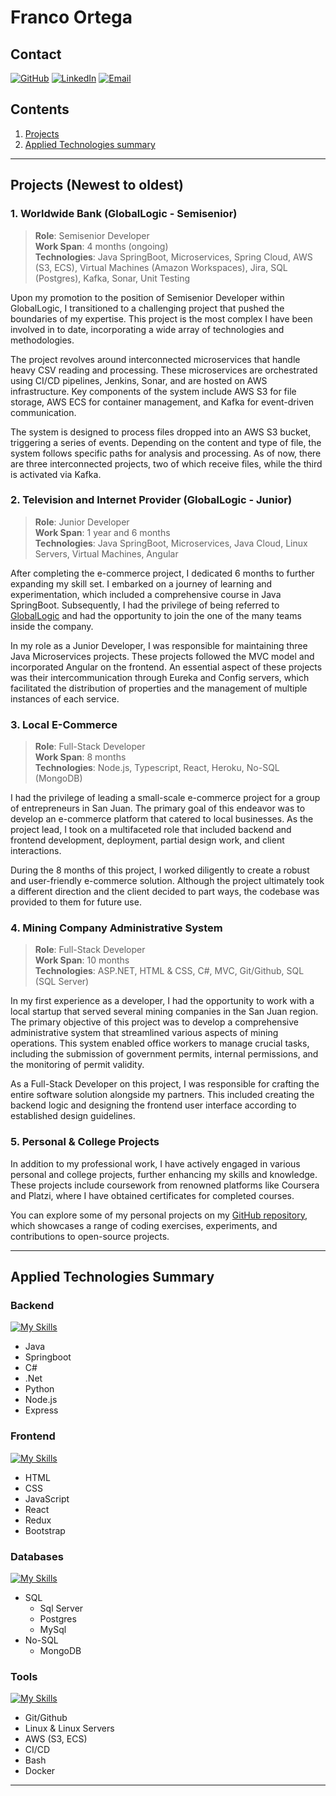# Franco Ortega

## Contact

[![GitHub](https://img.shields.io/badge/GitHub-Profile-blue?style=flat-square&logo=github)](https://github.com/ortegafran97)
[![LinkedIn](https://img.shields.io/badge/LinkedIn-Profile-blue?style=flat-square&logo=linkedin)](https://www.linkedin.com/in/ortega-franco)
[![Email](https://img.shields.io/badge/Gmail-D14836?style=for-the-badge&logo=gmail&logoColor=white)](mailto:tu@email.com)

## Contents

1. [Projects](#projects-newest-to-oldest)
2. [Applied Technologies summary](#applied-technologies-summary)

---

## Projects (Newest to oldest)

### 1. Worldwide Bank (GlobalLogic - Semisenior)

> **Role**: Semisenior Developer  
> **Work Span**: 4 months (ongoing)  
> **Technologies**: Java SpringBoot, Microservices, Spring Cloud, AWS (S3, ECS), Virtual Machines (Amazon Workspaces), Jira, SQL (Postgres), Kafka, Sonar, Unit Testing

Upon my promotion to the position of Semisenior Developer within GlobalLogic, I transitioned to a challenging project that pushed the boundaries of my expertise. This project is the most complex I have been involved in to date, incorporating a wide array of technologies and methodologies.

The project revolves around interconnected microservices that handle heavy CSV reading and processing. These microservices are orchestrated using CI/CD pipelines, Jenkins, Sonar, and are hosted on AWS infrastructure. Key components of the system include AWS S3 for file storage, AWS ECS for container management, and Kafka for event-driven communication.

The system is designed to process files dropped into an AWS S3 bucket, triggering a series of events. Depending on the content and type of file, the system follows specific paths for analysis and processing. As of now, there are three interconnected projects, two of which receive files, while the third is activated via Kafka.

### 2. Television and Internet Provider (GlobalLogic - Junior)

> **Role**: Junior Developer  
> **Work Span**: 1 year and 6 months  
> **Technologies**: Java SpringBoot, Microservices, Java Cloud, Linux Servers, Virtual Machines, Angular

After completing the e-commerce project, I dedicated 6 months to further expanding my skill set. I embarked on a journey of learning and experimentation, which included a comprehensive course in Java SpringBoot. Subsequently, I had the privilege of being referred to [GlobalLogic](https://www.globallogic.com/latam/) and had the opportunity to join the one of the many teams inside the company.

In my role as a Junior Developer, I was responsible for maintaining three Java Microservices projects. These projects followed the MVC model and incorporated Angular on the frontend. An essential aspect of these projects was their intercommunication through Eureka and Config servers, which facilitated the distribution of properties and the management of multiple instances of each service.

### 3. Local E-Commerce

> **Role**: Full-Stack Developer  
> **Work Span**: 8 months  
> **Technologies**: Node.js, Typescript, React, Heroku, No-SQL (MongoDB)

I had the privilege of leading a small-scale e-commerce project for a group of entrepreneurs in San Juan. The primary goal of this endeavor was to develop an e-commerce platform that catered to local businesses. As the project lead, I took on a multifaceted role that included backend and frontend development, deployment, partial design work, and client interactions.

During the 8 months of this project, I worked diligently to create a robust and user-friendly e-commerce solution. Although the project ultimately took a different direction and the client decided to part ways, the codebase was provided to them for future use.

### 4. Mining Company Administrative System

> **Role**: Full-Stack Developer  
> **Work Span**: 10 months  
> **Technologies**: ASP.NET, HTML & CSS, C#, MVC, Git/Github, SQL (SQL Server)

In my first experience as a developer, I had the opportunity to work with a local startup that served several mining companies in the San Juan region. The primary objective of this project was to develop a comprehensive administrative system that streamlined various aspects of mining operations. This system enabled office workers to manage crucial tasks, including the submission of government permits, internal permissions, and the monitoring of permit validity.

As a Full-Stack Developer on this project, I was responsible for crafting the entire software solution alongside my partners. This included creating the backend logic and designing the frontend user interface according to established design guidelines.

### 5. Personal & College Projects

In addition to my professional work, I have actively engaged in various personal and college projects, further enhancing my skills and knowledge. These projects include coursework from renowned platforms like Coursera and Platzi, where I have obtained certificates for completed courses.

You can explore some of my personal projects on my [GitHub repository](https://github.com/ortegafran97?tab=repositories), which showcases a range of coding exercises, experiments, and contributions to open-source projects.

---

## Applied Technologies Summary

### Backend

[![My Skills](https://skillicons.dev/icons?i=java,spring,cs,dotnet,py,nodejs,express&theme=dark)](https://skillicons.dev)

- Java
- Springboot
- C#
- .Net
- Python
- Node.js
- Express

### Frontend

[![My Skills](https://skillicons.dev/icons?i=html,css,js,ts,react,redux,bootstrap&theme=dark)](https://skillicons.dev)

- HTML
- CSS
- JavaScript
- React
- Redux
- Bootstrap

### Databases

[![My Skills](https://skillicons.dev/icons?i=,mongodb,postgres&theme=dark)](https://skillicons.dev)

- SQL
  - Sql Server
  - Postgres
  - MySql
- No-SQL
  - MongoDB

### Tools

[![My Skills](https://skillicons.dev/icons?i=git,github,gitlab,aws,linux,bash,docker&theme=dark)](https://skillicons.dev)

- Git/Github
- Linux & Linux Servers
- AWS (S3, ECS)
- CI/CD
- Bash
- Docker

---
